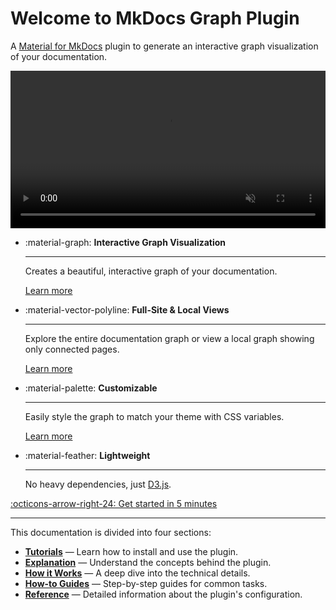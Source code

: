 # Welcome to MkDocs Graph Plugin

A [Material for MkDocs](https://squidfunk.github.io/mkdocs-material/) plugin to generate an interactive graph visualization of your documentation.

<p align="center">
  <video src="assets/demo.webm" autoplay loop muted playsinline width="100%"></video>
</p>

<div class="grid cards" markdown>

- :material-graph: **Interactive Graph Visualization**

    ---

    Creates a beautiful, interactive graph of your documentation.

    [Learn more](explanation/why-use-a-graph.md)

- :material-vector-polyline: **Full-Site & Local Views**

    ---

    Explore the entire documentation graph or view a local graph showing only connected pages.

    [Learn more](explanation/how-it-works.md)

- :material-palette: **Customizable**

    ---

    Easily style the graph to match your theme with CSS variables.

    [Learn more](how-to/customization.md)

- :material-feather: **Lightweight**

    ---

    No heavy dependencies, just [D3.js](https://d3js.org/).

</div>

[:octicons-arrow-right-24: Get started in 5 minutes](tutorials/getting-started.md)

---

This documentation is divided into four sections:

- [**Tutorials**](tutorials/getting-started.md) &mdash; Learn how to install and use the plugin.
- [**Explanation**](explanation/why-use-a-graph.md) &mdash; Understand the concepts behind the plugin.
- [**How it Works**](explanation/how-it-works.md) &mdash; A deep dive into the technical details.
- [**How-to Guides**](how-to/customization.md) &mdash; Step-by-step guides for common tasks.
- [**Reference**](reference/configuration.md) &mdash; Detailed information about the plugin's configuration.
